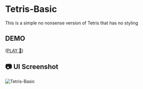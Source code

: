 # Tetris-Basic
This is a simple no nonsense version of Tetris that has no styling



## DEMO
([PLAY 🚀](https://gregoryannn.github.io/Tetris-Basic/))

## 📷 UI Screenshot
![Tetris-Basic](https://user-images.githubusercontent.com/32854050/159232850-6af26ab3-ae5d-4307-b9f7-89b939aa493d.jpg)

